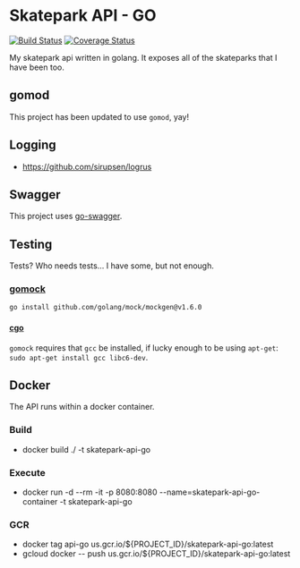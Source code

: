 # Skatepark API - GO #

[![Build Status](https://jenkins.derekpedersen.com/buildStatus/icon?job=derekpedersen/skatepark-api-go/master&style=plastic&.png)](https://jenkins.derekpedersen.com/job/derekpedersen/job/skatepark-api-go/job/master/)
[![Coverage Status](https://coveralls.io/repos/github/derekpedersen/skatepark-api-go/badge.png?branch=master)](https://coveralls.io/github/derekpedersen/skatepark-api-go)

My skatepark api written in golang. It exposes all of the skateparks that I have been too.

## gomod

This project has been updated to use `gomod`, yay!

## Logging ##

- https://github.com/sirupsen/logrus

## Swagger ##

This project uses [go-swagger](https://github.com/go-swagger/go-swagger).

## Testing ##

Tests? Who needs tests... I have some, but not enough.

### [gomock](https://github.com/golang/mock) ###

```bash
go install github.com/golang/mock/mockgen@v1.6.0
```

#### [cgo](https://github.com/golang/go/wiki/cgo) ####

`gomock` requires that `gcc` be installed, if lucky enough to be using `apt-get`: `sudo apt-get install gcc libc6-dev`.

## Docker ##

The API runs within a docker container.

### Build ###

- docker build ./ -t skatepark-api-go

### Execute ###

- docker run -d --rm -it -p 8080:8080 --name=skatepark-api-go-container -t skatepark-api-go

### GCR ###

- docker tag api-go us.gcr.io/${PROJECT_ID}/skatepark-api-go:latest
- gcloud docker -- push us.gcr.io/${PROJECT_ID}/skatepark-api-go:latest
